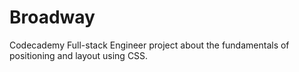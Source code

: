 # Broadway

Codecademy Full-stack Engineer project about the fundamentals of positioning and layout using CSS.